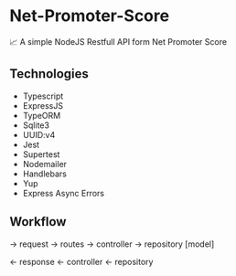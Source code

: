 # Net-Promoter-Score
📈 A simple NodeJS Restfull API form Net Promoter Score

## Technologies
- Typescript
- ExpressJS
- TypeORM
- Sqlite3
- UUID:v4
- Jest
- Supertest
- Nodemailer
- Handlebars
- Yup
- Express Async Errors

## Workflow

-> request -> routes -> controller -> repository [model]

<- response <- controller <- repository